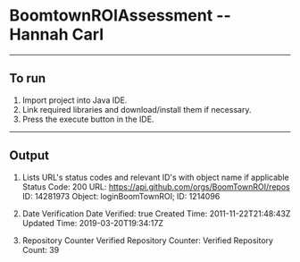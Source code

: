# BoomtownROIAssessment -- Hannah Carl

---

## To run 

1. Import project into Java IDE.
2. Link required libraries and download/install them if necessary.
3. Press the execute button in the IDE.

---

## Output
1. Lists URL's status codes and relevant ID's with object name if applicable
Status Code: 200 URL: https://api.github.com/orgs/BoomTownROI/repos
ID: 14281973
Object: loginBoomTownROI;  ID: 1214096

2. Date Verification
Date Verified: true
Created Time: 2011-11-22T21:48:43Z Updated Time: 2019-03-20T19:34:17Z

3. Repository Counter Verified
Repository Counter: Verified
Repository Count: 39
